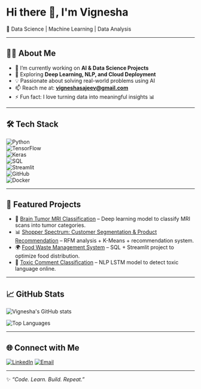 # Hi there 👋, I'm Vignesha
🚀 Data Science | Machine Learning | Data Analysis 

---

## 👨‍💻 About Me  
- 🔭 I’m currently working on **AI & Data Science Projects**  
- 🌱 Exploring **Deep Learning, NLP, and Cloud Deployment**  
- 💡 Passionate about solving real-world problems using AI  
- 📫 Reach me at: **vigneshasajeev@gmail.com**  
- ⚡ Fun fact: I love turning data into meaningful insights 📊  

---

## 🛠️ Tech Stack  
![Python](https://img.shields.io/badge/Python-3776AB?style=for-the-badge&logo=python&logoColor=white)  
![TensorFlow](https://img.shields.io/badge/TensorFlow-FF6F00?style=for-the-badge&logo=TensorFlow&logoColor=white)  
![Keras](https://img.shields.io/badge/Keras-D00000?style=for-the-badge&logo=keras&logoColor=white)  
![SQL](https://img.shields.io/badge/SQL-4479A1?style=for-the-badge&logo=MySQL&logoColor=white)  
![Streamlit](https://img.shields.io/badge/Streamlit-FF4B4B?style=for-the-badge&logo=streamlit&logoColor=white)  
![GitHub](https://img.shields.io/badge/GitHub-100000?style=for-the-badge&logo=github&logoColor=white)  
![Docker](https://img.shields.io/badge/Docker-2496ED?style=for-the-badge&logo=docker&logoColor=white)  

---

## 📌 Featured Projects  
- 🧠 [Brain Tumor MRI Classification](https://github.com/Vignesha-S/brain-tumor-mri-classification) – Deep learning model to classify MRI scans into tumor categories.  
- 📊 [Shopper Spectrum: Customer Segmentation & Product Recommendation](https://github.com/Vignesha-S/shopper-spectrum-rfm-recommender) – RFM analysis + K-Means + recommendation system.  
- 🌍 [Food Waste Management System](https://github.com/Vignesha-S/Food-Waste-Management) – SQL + Streamlit project to optimize food distribution.  
- 📝 [Toxic Comment Classification](https://github.com/Vignesha-S/Comment-Toxicity-Detection) – NLP LSTM model to detect toxic language online.  

---

## 📈 GitHub Stats  
![Vignesha's GitHub stats](https://github-readme-stats.vercel.app/api?username=Vignesha-S&show_icons=true&theme=radical)  

![Top Languages](https://github-readme-stats.vercel.app/api/top-langs/?username=Vignesha-S&layout=compact&theme=radical)  

---

## 🌐 Connect with Me  
[![LinkedIn](https://img.shields.io/badge/LinkedIn-0077B5?style=for-the-badge&logo=linkedin&logoColor=white)]([https://www.linkedin.com/in/yourprofile/](https://www.linkedin.com/in/vignesha-s/))  
[![Email](https://img.shields.io/badge/Email-D14836?style=for-the-badge&logo=gmail&logoColor=white)](mailto:vigneshasajeev@gmail.com)  

---

✨ _“Code. Learn. Build. Repeat.”_  
